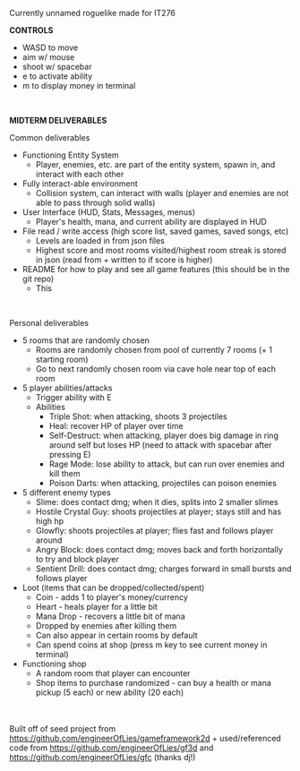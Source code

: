 Currently unnamed roguelike made for IT276

<b>CONTROLS</b>
+ WASD to move
+ aim w/ mouse
+ shoot w/ spacebar
+ e to activate ability
+ m to display money in terminal
<br>

<b>MIDTERM DELIVERABLES</b>

Common deliverables
+ Functioning Entity System
    + Player, enemies, etc. are part of the entity system, spawn in, and interact with each other
+ Fully interact-able environment
    + Collision system, can interact with walls (player and enemies are not able to pass through solid walls)
+ User Interface (HUD, Stats, Messages, menus)
    + Player's health, mana, and current ability are displayed in HUD
+ File read / write access (high score list, saved games, saved songs, etc)
    + Levels are loaded in from json files
    + Highest score and most rooms visited/highest room streak is stored in json (read from + written to if score is higher)
+ README for how to play and see all game features (this should be in the git repo)
    + This

<br>

Personal deliverables
+ 5 rooms that are randomly chosen
    + Rooms are randomly chosen from pool of currently 7 rooms (+ 1 starting room)
    + Go to next randomly chosen room via cave hole near top of each room
+ 5 player abilities/attacks
    + Trigger ability with E
    + Abilities
        + Triple Shot: when attacking, shoots 3 projectiles 
        + Heal: recover HP of player over time
        + Self-Destruct: when attacking, player does big damage in ring around self but loses HP (need to attack with spacebar after pressing E)
        + Rage Mode: lose ability to attack, but can run over enemies and kill them
        + Poison Darts: when attacking, projectiles can poison enemies
+ 5 different enemy types
    + Slime: does contact dmg; when it dies, splits into 2 smaller slimes
    + Hostile Crystal Guy: shoots projectiles at player; stays still and has high hp
    + Glowfly: shoots projectiles at player; flies fast and follows player around
    + Angry Block: does contact dmg; moves back and forth horizontally to try and block player
    + Sentient Drill: does contact dmg; charges forward in small bursts and follows player 
+ Loot (items that can be dropped/collected/spent)
    + Coin - adds 1 to player's money/currency
    + Heart - heals player for a little bit
    + Mana Drop - recovers a little bit of mana
    + Dropped by enemies after killing them
    + Can also appear in certain rooms by default
    + Can spend coins at shop (press m key to see current money in terminal)
+ Functioning shop
    + A random room that player can encounter
    + Shop items to purchase randomized - can buy a health or mana pickup (5 each) or new ability (20 each)

<br><br>
Built off of seed project from https://github.com/engineerOfLies/gameframework2d
\+ used/referenced code from https://github.com/engineerOfLies/gf3d and https://github.com/engineerOfLies/gfc
(thanks dj!)
